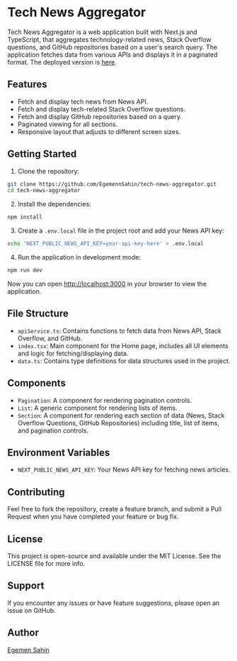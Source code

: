 # Tech News Aggregator

Tech News Aggregator is a web application built with Next.js and TypeScript, that aggregates technology-related news, Stack Overflow questions, and GitHub repositories based on a user's search query. The application fetches data from various APIs and displays it in a paginated format. The deployed version is [here](https://tech-news-aggregator.vercel.app/).

## Features

- Fetch and display tech news from News API.
- Fetch and display tech-related Stack Overflow questions.
- Fetch and display GitHub repositories based on a query.
- Paginated viewing for all sections.
- Responsive layout that adjusts to different screen sizes.

## Getting Started

1. Clone the repository:

```bash
git clone https://github.com/EgemennSahin/tech-news-aggregator.git
cd tech-news-aggregator
```

2. Install the dependencies:

```bash
npm install
```

3. Create a `.env.local` file in the project root and add your News API key:

```bash
echo 'NEXT_PUBLIC_NEWS_API_KEY=your-api-key-here' > .env.local
```

4. Run the application in development mode:

```bash
npm run dev
```

Now you can open [http://localhost:3000](http://localhost:3000) in your browser to view the application.

## File Structure

- `apiService.ts`: Contains functions to fetch data from News API, Stack Overflow, and GitHub.
- `index.tsx`: Main component for the Home page, includes all UI elements and logic for fetching/displaying data.
- `data.ts`: Contains type definitions for data structures used in the project.

## Components

- `Pagination`: A component for rendering pagination controls.
- `List`: A generic component for rendering lists of items.
- `Section`: A component for rendering each section of data (News, Stack Overflow Questions, GitHub Repositories) including title, list of items, and pagination controls.

## Environment Variables

- `NEXT_PUBLIC_NEWS_API_KEY`: Your News API key for fetching news articles.

## Contributing

Feel free to fork the repository, create a feature branch, and submit a Pull Request when you have completed your feature or bug fix.

## License

This project is open-source and available under the MIT License. See the LICENSE file for more info.

## Support

If you encounter any issues or have feature suggestions, please open an issue on GitHub.

## Author

[Egemen Sahin](https://github.com/EgemennSahin)
